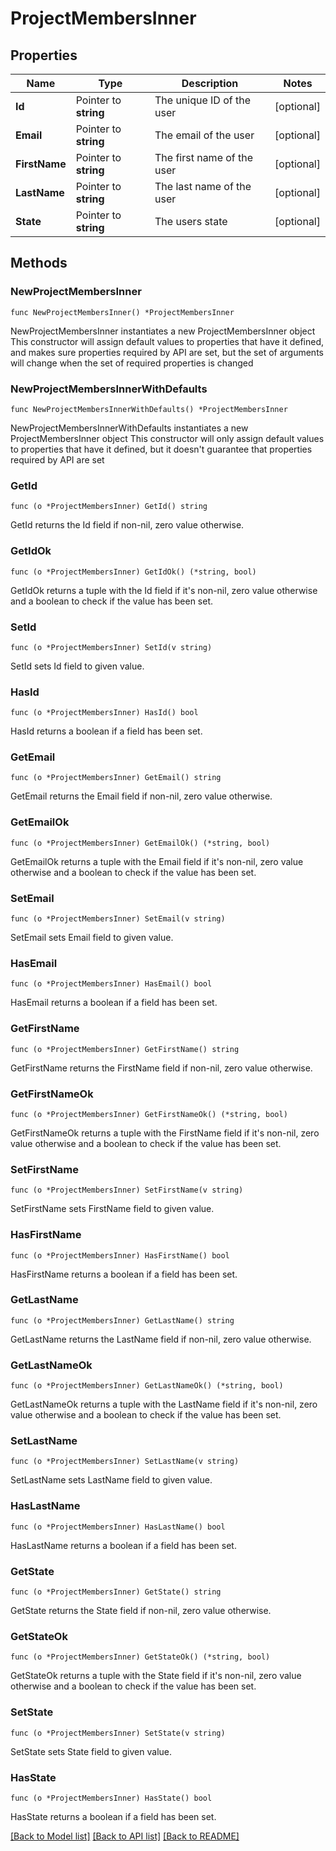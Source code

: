 # ProjectMembersInner

## Properties

Name | Type | Description | Notes
------------ | ------------- | ------------- | -------------
**Id** | Pointer to **string** | The unique ID of the user | [optional] 
**Email** | Pointer to **string** | The email of the user | [optional] 
**FirstName** | Pointer to **string** | The first name of the user | [optional] 
**LastName** | Pointer to **string** | The last name of the user | [optional] 
**State** | Pointer to **string** | The users state | [optional] 

## Methods

### NewProjectMembersInner

`func NewProjectMembersInner() *ProjectMembersInner`

NewProjectMembersInner instantiates a new ProjectMembersInner object
This constructor will assign default values to properties that have it defined,
and makes sure properties required by API are set, but the set of arguments
will change when the set of required properties is changed

### NewProjectMembersInnerWithDefaults

`func NewProjectMembersInnerWithDefaults() *ProjectMembersInner`

NewProjectMembersInnerWithDefaults instantiates a new ProjectMembersInner object
This constructor will only assign default values to properties that have it defined,
but it doesn't guarantee that properties required by API are set

### GetId

`func (o *ProjectMembersInner) GetId() string`

GetId returns the Id field if non-nil, zero value otherwise.

### GetIdOk

`func (o *ProjectMembersInner) GetIdOk() (*string, bool)`

GetIdOk returns a tuple with the Id field if it's non-nil, zero value otherwise
and a boolean to check if the value has been set.

### SetId

`func (o *ProjectMembersInner) SetId(v string)`

SetId sets Id field to given value.

### HasId

`func (o *ProjectMembersInner) HasId() bool`

HasId returns a boolean if a field has been set.

### GetEmail

`func (o *ProjectMembersInner) GetEmail() string`

GetEmail returns the Email field if non-nil, zero value otherwise.

### GetEmailOk

`func (o *ProjectMembersInner) GetEmailOk() (*string, bool)`

GetEmailOk returns a tuple with the Email field if it's non-nil, zero value otherwise
and a boolean to check if the value has been set.

### SetEmail

`func (o *ProjectMembersInner) SetEmail(v string)`

SetEmail sets Email field to given value.

### HasEmail

`func (o *ProjectMembersInner) HasEmail() bool`

HasEmail returns a boolean if a field has been set.

### GetFirstName

`func (o *ProjectMembersInner) GetFirstName() string`

GetFirstName returns the FirstName field if non-nil, zero value otherwise.

### GetFirstNameOk

`func (o *ProjectMembersInner) GetFirstNameOk() (*string, bool)`

GetFirstNameOk returns a tuple with the FirstName field if it's non-nil, zero value otherwise
and a boolean to check if the value has been set.

### SetFirstName

`func (o *ProjectMembersInner) SetFirstName(v string)`

SetFirstName sets FirstName field to given value.

### HasFirstName

`func (o *ProjectMembersInner) HasFirstName() bool`

HasFirstName returns a boolean if a field has been set.

### GetLastName

`func (o *ProjectMembersInner) GetLastName() string`

GetLastName returns the LastName field if non-nil, zero value otherwise.

### GetLastNameOk

`func (o *ProjectMembersInner) GetLastNameOk() (*string, bool)`

GetLastNameOk returns a tuple with the LastName field if it's non-nil, zero value otherwise
and a boolean to check if the value has been set.

### SetLastName

`func (o *ProjectMembersInner) SetLastName(v string)`

SetLastName sets LastName field to given value.

### HasLastName

`func (o *ProjectMembersInner) HasLastName() bool`

HasLastName returns a boolean if a field has been set.

### GetState

`func (o *ProjectMembersInner) GetState() string`

GetState returns the State field if non-nil, zero value otherwise.

### GetStateOk

`func (o *ProjectMembersInner) GetStateOk() (*string, bool)`

GetStateOk returns a tuple with the State field if it's non-nil, zero value otherwise
and a boolean to check if the value has been set.

### SetState

`func (o *ProjectMembersInner) SetState(v string)`

SetState sets State field to given value.

### HasState

`func (o *ProjectMembersInner) HasState() bool`

HasState returns a boolean if a field has been set.


[[Back to Model list]](../README.md#documentation-for-models) [[Back to API list]](../README.md#documentation-for-api-endpoints) [[Back to README]](../README.md)


